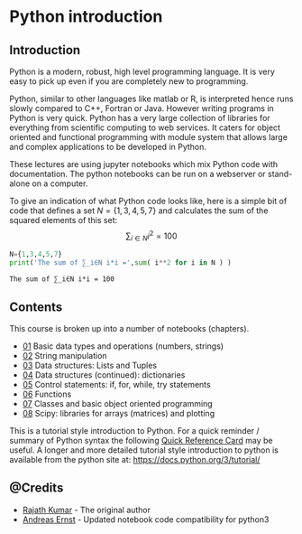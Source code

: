 # Python introduction

## Introduction

Python is a modern, robust, high level programming language. It is very easy to pick up even if you are completely new to programming. 

Python, similar to other languages like matlab or R, is interpreted hence runs slowly compared to C++, Fortran or Java. However writing programs in Python is very quick. Python has a very large collection of libraries for everything from scientific computing to web services. It caters for object oriented and functional programming with module system that allows large and complex applications to be developed in Python. 

These lectures are using jupyter notebooks which mix Python code with documentation. The python notebooks can be run on a webserver or stand-alone on a computer.

To give an indication of what Python code looks like, here is a simple bit of code that defines a set $N=\{1,3,4,5,7\}$ and calculates the sum of the squared elements of this set: $$\sum_{i\in N} i^2=100$$


```python
N={1,3,4,5,7}
print('The sum of ∑_i∈N i*i =',sum( i**2 for i in N ) )
```

    The sum of ∑_i∈N i*i = 100


## Contents

This course is broken up into a number of notebooks (chapters).

* [01](01.ipynb) Basic data types and operations (numbers, strings) 
* [02](02.ipynb) String manipulation 
* [03](03.ipynb) Data structures: Lists and Tuples
* [04](04.ipynb) Data structures (continued): dictionaries
* [05](05.ipynb) Control statements: if, for, while, try statements
* [06](06.ipynb) Functions
* [07](07.ipynb) Classes and basic object oriented programming
* [08](08.ipynb) Scipy: libraries for arrays (matrices) and plotting
    

This is a tutorial style introduction to Python. For a quick reminder / summary of Python syntax the following [Quick Reference Card](http://www.cs.put.poznan.pl/csobaniec/software/python/py-qrc.html) may be useful. A longer and more detailed tutorial style introduction to python is available from the python site at: https://docs.python.org/3/tutorial/

## @Credits
- [Rajath Kumar](https://github.com/rajathkumarmp/Python-Lectures) - The original author
- [Andreas Ernst](http://users.monash.edu.au/~andreas) - Updated notebook code compatibility for python3